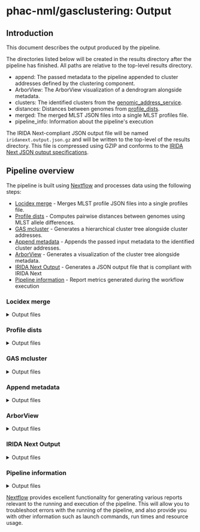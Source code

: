 # phac-nml/gasclustering: Output

## Introduction

This document describes the output produced by the pipeline.

The directories listed below will be created in the results directory after the pipeline has finished. All paths are relative to the top-level results directory.

- append: The passed metadata to the pipeline appended to cluster addresses defined by the clustering component.
- ArborView: The ArborView visualization of a dendrogram alongside metadata.
- clusters: The identified clusters from the [genomic_address_service](https://github.com/phac-nml/genomic_address_service).
- distances: Distances between genomes from [profile_dists](https://github.com/phac-nml/profile_dists).
- merged: The merged MLST JSON files into a single MLST profiles file.
- pipeline_info: Information about the pipeline's execution

The IRIDA Next-compliant JSON output file will be named `iridanext.output.json.gz` and will be written to the top-level of the results directory. This file is compressed using GZIP and conforms to the [IRIDA Next JSON output specifications](https://github.com/phac-nml/pipeline-standards#42-irida-next-json).

## Pipeline overview

The pipeline is built using [Nextflow](https://www.nextflow.io/) and processes data using the following steps:

- [Locidex merge](#locidex-merge) - Merges MLST profile JSON files into a single profiles file.
- [Profile dists](#profile-dists) - Computes pairwise distances between genomes using MLST allele differences.
- [GAS mcluster](#gas-mcluster) - Generates a hierarchical cluster tree alongside cluster addresses.
- [Append metadata](#append-metadata) - Appends the passed input metadata to the identified cluster addresses.
- [ArborView](#arborview) - Generates a visualization of the cluster tree alongside metadata.
- [IRIDA Next Output](#irida-next-output) - Generates a JSON output file that is compliant with IRIDA Next
- [Pipeline information](#pipeline-information) - Report metrics generated during the workflow execution

### Locidex merge

<details markdown="1">
<summary>Output files</summary>

- `merged/`
  - Merged MLST profiles: `profile.tsv`

</details>

### Profile dists

<details markdown="1">
<summary>Output files</summary>

- `distances/`
  - Mapping allele identifiers to integers: `allele_map.json`
  - The query MLST profiles: `query_profile.text`
  - The reference MLST profiles: `ref_profile.text`
  - The computed distances based on MLST allele differences: `results.text`
  - Information on the profile_dists run: `run.json`

</details>

### GAS mcluster

<details markdown="1">
<summary>Output files</summary>

- `clusters/`
  - The computed cluster addresses: `clusters.text`
  - Information on the GAS mcluster run: `run.json`
  - Thesholds used to compute cluster addresses: `thresholds.json`
  - Hierarchical clusters as a newick file: `tree.nwk`

</details>

### Append metadata

<details markdown="1">
<summary>Output files</summary>

- `append/`
  - The passed input metadata columns appended to the cluster addresses file: `clusters_and_metadata.tsv`

</details>

### ArborView

<details markdown="1">
<summary>Output files</summary>

- `ArborView/`
  - The ArborView visualization of clusters and metadata: `clustered_data_arborview.html`

</details>

### IRIDA Next Output

<details markdown="1">
<summary>Output files</summary>

- `/`
  - IRIDA Next-compliant JSON output: `iridanext.output.json.gz`

</details>

### Pipeline information

<details markdown="1">
<summary>Output files</summary>

- `pipeline_info/`
  - Reports generated by Nextflow: `execution_report.html`, `execution_timeline.html`, `execution_trace.txt` and `pipeline_dag.dot`/`pipeline_dag.svg`.
  - Reports generated by the pipeline: `pipeline_report.html`, `pipeline_report.txt` and `software_versions.yml`. The `pipeline_report*` files will only be present if the `--email` / `--email_on_fail` parameter's are used when running the pipeline.
  - Reformatted samplesheet files used as input to the pipeline: `samplesheet.valid.csv`.
  - Parameters used by the pipeline run: `params.json`.

</details>

[Nextflow](https://www.nextflow.io/docs/latest/tracing.html) provides excellent functionality for generating various reports relevant to the running and execution of the pipeline. This will allow you to troubleshoot errors with the running of the pipeline, and also provide you with other information such as launch commands, run times and resource usage.
